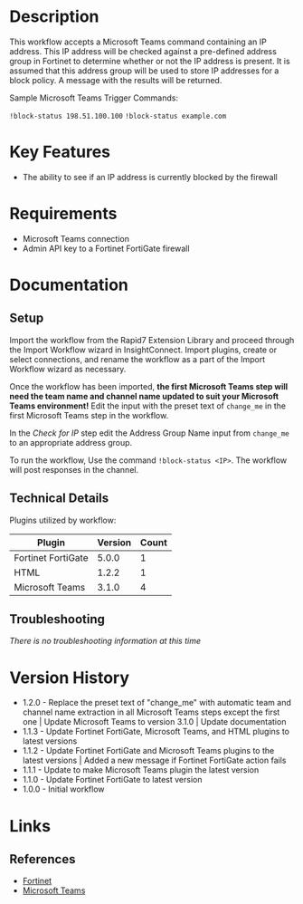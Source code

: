 # Description

This workflow accepts a Microsoft Teams command containing an IP address. This IP address will be checked against a pre-defined address group in Fortinet to determine whether or not the IP address is present. It is assumed that this address group will be used to store IP addresses for a block policy. A message with the results will be returned.

Sample Microsoft Teams Trigger Commands:

`!block-status 198.51.100.100`
`!block-status example.com`

# Key Features

* The ability to see if an IP address is currently blocked by the firewall

# Requirements

* Microsoft Teams connection
* Admin API key to a Fortinet FortiGate firewall

# Documentation

## Setup

Import the workflow from the Rapid7 Extension Library and proceed through the Import Workflow wizard in InsightConnect. Import plugins, create or select connections, and rename the workflow as a part of the Import Workflow wizard as necessary.

Once the workflow has been imported, **the first Microsoft Teams step will need the team name and channel name updated to suit your Microsoft Teams environment!** Edit the input with the preset text of `change_me` in the first Microsoft Teams step in the workflow.

In the _Check for IP_ step edit the Address Group Name input from `change_me` to an appropriate address group.

To run the workflow,  Use the command `!block-status <IP>`. The workflow will post responses in the channel.

## Technical Details

Plugins utilized by workflow:

|Plugin|Version|Count|
|----|----|--------|
|Fortinet FortiGate|5.0.0|1|
|HTML|1.2.2|1|
|Microsoft Teams|3.1.0|4|

## Troubleshooting

_There is no troubleshooting information at this time_

# Version History

* 1.2.0 - Replace the preset text of "change_me" with automatic team and channel name extraction in all Microsoft Teams steps except the first one | Update Microsoft Teams to version 3.1.0 | Update documentation
* 1.1.3 - Update Fortinet FortiGate, Microsoft Teams, and HTML plugins to latest versions
* 1.1.2 - Update Fortinet FortiGate and Microsoft Teams plugins to the latest versions | Added a new message if Fortinet FortiGate action fails
* 1.1.1 - Update to make Microsoft Teams plugin the latest version
* 1.1.0 - Update Fortinet FortiGate to latest version
* 1.0.0 - Initial workflow

# Links

## References

* [Fortinet](https://www.fortinet.com/)
* [Microsoft Teams](https://teams.microsoft.com)
